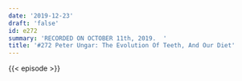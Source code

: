 ```yaml
---
date: '2019-12-23'
draft: 'false'
id: e272
summary: 'RECORDED ON OCTOBER 11th, 2019.  '
title: '#272 Peter Ungar: The Evolution Of Teeth, And Our Diet'
---
```

{{< episode >}}
